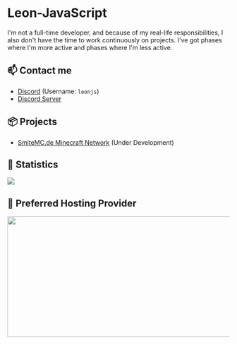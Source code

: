 # Leon-JavaScript
I'm not a full-time developer, and because of my real-life responsibilities, I also don't have the time to work continuously on projects. I've got phases where I'm more active and phases where I'm less active.

## 📫 Contact me
- [Discord](https://discord.com/users/617364437770436608) (Username: `leonjs`)
- [Discord Server](https://discord.smitemc.de)

## 📦 Projects
- [SmiteMC.de Minecraft Network](https://github.com/SmiteMCde) (Under Development)

## 🚀 Statistics
<img src='https://github-readme-streak-stats.herokuapp.com?user=Leon-JavaScript&theme=transparent&hide_border=true&mode=weekly&card_width=693&card_height=273'>

## 💙 Preferred Hosting Provider
<a href="https://hosmatic.com"><img src="https://cdn.hosmatic.com/branding/logo_white_h_blue_lightblue.svg" style="width: 693px; height: 273px;"></a>
